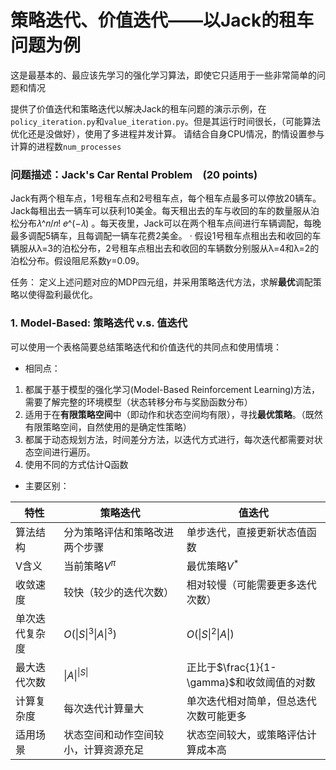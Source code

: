 # 策略迭代、价值迭代——以Jack的租车问题为例

这是最基本的、最应该先学习的强化学习算法，即使它只适用于一些非常简单的问题和情况

提供了价值迭代和策略迭代以解决Jack的租车问题的演示示例，在`policy_iteration.py`和`value_iteration.py`。但是其运行时间很长，（可能算法优化还是没做好），使用了多进程并发计算。
请结合自身CPU情况，酌情设置参与计算的进程数`num_processes`

### 问题描述：**Jack's Car Rental Problem　(20 points)**

Jack有两个租车点，1号租车点和2号租车点，每个租车点最多可以停放20辆车。Jack每租出去一辆车可以获利10美金。每天租出去的车与收回的车的数量服从泊松分布𝜆^𝑛/𝑛! 𝑒^(−𝜆) 。每天夜里，Jack可以在两个租车点间进行车辆调配，每晚最多调配5辆车，且每调配一辆车花费2美金。
· 假设1号租车点租出去和收回的车辆服从λ=3的泊松分布，2号租车点租出去和收回的车辆数分别服从λ=4和λ=2的泊松分布。假设阻尼系数𝛾=0.09。

任务：
定义上述问题对应的MDP四元组，并采用策略迭代方法，求解**最优**调配策略以使得盈利最优化。


### 1. Model-Based: 策略迭代 v.s. 值迭代


可以使用一个表格简要总结策略迭代和价值迭代的共同点和使用情境：

- 相同点：

1. 都属于基于模型的强化学习(Model-Based Reinforcement Learning)方法，需要了解完整的环境模型（状态转移分布与奖励函数分布）
2. 适用于在**有限策略空间**中（即动作和状态空间均有限），寻找**最优策略**。（既然有限策略空间，自然使用的是确定性策略）
3. 都属于动态规划方法，时间差分方法，以迭代方式进行，每次迭代都需要对状态空间进行遍历。
4. 使用不同的方式估计Q函数

- 主要区别：

| 特性      | 策略迭代                | 值迭代                             |
|---------|---------------------|---------------------------------|
| 算法结构    | 分为策略评估和策略改进两个步骤     | 单步迭代，直接更新状态值函数                  |
| V含义     | 当前策略$V^{\pi}$       | 最优策略$V^{*}$                     |
| 收敛速度    | 较快（较少的迭代次数）         | 相对较慢（可能需要更多迭代次数）                |
| 单次迭代复杂度 | $O(\|S\|^3\|A\|^3)$ | $O(\|S\|^2\|A\|)$               |
| 最大迭代次数  | $\|A\|^{\|S\|}$     | 正比于$\frac{1}{1-\gamma}$和收敛阈值的对数 |
| 计算复杂度   | 每次迭代计算量大            | 单次迭代相对简单，但总迭代次数可能更多             |
| 适用场景    | 状态空间和动作空间较小，计算资源充足  | 状态空间较大，或策略评估计算成本高               |



